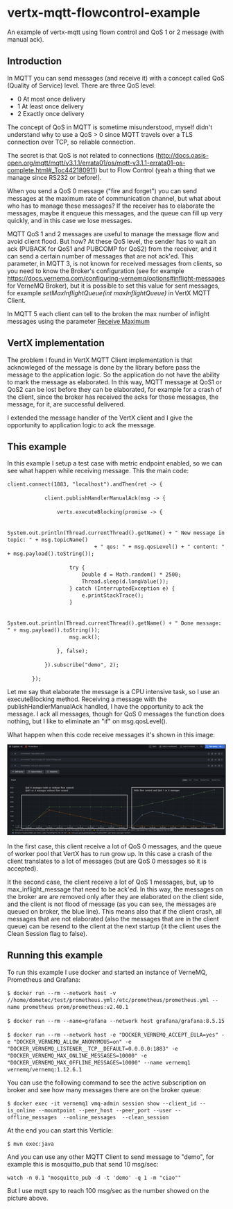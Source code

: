 # vertx-mqtt-flowcontrol-example
An example of vertx-mqtt using flown control and QoS 1 or 2 message (with manual ack).

## Introduction

In MQTT you can send messages (and receive it) with a concept called QoS (Quality of Service) level. There are three QoS level:

- 0 At most once delivery
- 1 At least once delivery
- 2 Exactly once delivery

The concept of QoS in MQTT is sometime misunderstood, myself didn't understand why to use a QoS > 0 since MQTT travels over a TLS connection over TCP, so reliable connection. 

The secret is that QoS is not related to connections (http://docs.oasis-open.org/mqtt/mqtt/v3.1.1/errata01/os/mqtt-v3.1.1-errata01-os-complete.html#_Toc442180911) but to Flow Control (yeah a thing that we manage since RS232 or before!).

When you send a QoS 0 message ("fire and forget") you can send messages at the maximum rate of communication channel, but what about who has to manage these messages? If the receiver has to elaborate the messages, maybe it enqueue this messages, and the queue can fill up very quickly, and in this case we lose messages.

MQTT QoS 1 and 2 messages are useful to manage the message flow and avoid client flood. But how? At these QoS level, the sender has to wait an ack (PUBACK for QoS1 and PUBCOMP for QoS2) from the receiver, and it can send a certain number of messages that are not ack'ed.
This parameter, in MQTT 3, is not known for received messages from clients, so you need to know the Broker's configuration (see for example https://docs.vernemq.com/configuring-vernemq/options#inflight-messages for VerneMQ Broker), but it is possible to set this value for sent messages, for example _setMaxInflightQueue(int maxInflightQueue)_ in VertX MQTT Client.

In MQTT 5 each client can tell to the broken the max number of inflight messages using the parameter [Receive Maximum](https://docs.oasis-open.org/mqtt/mqtt/v5.0/os/mqtt-v5.0-os.html#_Toc3901049)  

## VertX implementation

The problem I found in VertX MQTT Client implementation is that acknowleged of the message is done by the library before pass the message to the application logic. So the application do not have the ability to mark the message as elaborated. In this way, MQTT message at QoS1 or QoS2 can be lost before they can be elaborated, for example for a crash of the client, since the broker has received the acks for those messages, the message, for it, are successful delivered.

I extended the message handler of the VertX client and I give the opportunity to application logic to ack the message.

## This example

In this example I setup a test case with metric endpoint enabled, so we can see what happen while receiving message. This the main code:

```
client.connect(1883, "localhost").andThen(ret -> {

			client.publishHandlerManualAck(msg -> {

				vertx.executeBlocking(promise -> {

					System.out.println(Thread.currentThread().getName() + " New message in topic: " + msg.topicName()
							+ " qos: " + msg.qosLevel() + " content: " + msg.payload().toString());

					try {
						Double d = Math.random() * 2500;
						Thread.sleep(d.longValue());
					} catch (InterruptedException e) {
						e.printStackTrace();
					}

					System.out.println(Thread.currentThread().getName() + " Done message: " + msg.payload().toString());
					msg.ack();

				}, false);

			}).subscribe("demo", 2);

		});
```
Let me say that elaborate the message is a CPU intensive task, so I use an executeBlocking method. Receiving a message with the publishHandlerManualAck handled, I have the opportunity to ack the message. I ack all messages, though for QoS 0 messages the function does nothing, but I like to eliminate an "if" on msg.qosLevel().

What happen when this code receive messages it's shown in this image:

![Receiving messages at different QoS level](Screenshot_20221115_164821.png)

In the first case, this client receive a lot of QoS 0 messages, and the queue of worker pool that VertX has to run grow up. In this case a crash of the client translates to a lot of messages (but are QoS 0 messages so it is accepted).

It the second case, the client receive a lot of QoS 1 messages, but, up to max_inflight_message that need to be ack'ed. In this way, the messages on the broker are are removed only after they are elaborated on the client side, and the client is not flood of message (as you can see, the messages are queued on broker, the blue line). This means also that if the client crash, all messages that are not elaborated (also the messages that are in the client queue) can be resend to the client at the next startup (it the client uses the Clean Session flag to false).

## Running this example

To run this example I use docker and started an instance of VerneMQ, Prometheus and Grafana:

```
$ docker run --rm --network host -v //home/dometec/test/prometheus.yml:/etc/prometheus/prometheus.yml --name prometheus prom/prometheus:v2.40.1

$ docker run --rm --name=grafana --network host grafana/grafana:8.5.15

$ docker run --rm --network host -e "DOCKER_VERNEMQ_ACCEPT_EULA=yes" -e "DOCKER_VERNEMQ_ALLOW_ANONYMOUS=on" -e "DOCKER_VERNEMQ_LISTENER__TCP__DEFAULT=0.0.0.0:1883" -e "DOCKER_VERNEMQ_MAX_ONLINE_MESSAGES=10000" -e "DOCKER_VERNEMQ_MAX_OFFLINE_MESSAGES=10000" --name vernemq1 vernemq/vernemq:1.12.6.1
```
You can use the following command to see the active subscription on broker and see how many messages there are on the broker queue:
```
$ docker exec -it vernemq1 vmq-admin session show --client_id --is_online --mountpoint --peer_host --peer_port --user --offline_messages  --online_messages  --clean_session
```
At the end you can start this Verticle:
```
$ mvn exec:java
```
And you can use any other MQTT Client to send message to "demo", for example this is mosquitto_pub that send 10 msg/sec:

```
watch -n 0.1 "mosquitto_pub -d -t 'demo' -q 1 -m "ciao""
```
But I use mqtt spy to reach 100 msg/sec as the number showed on the picture above.


